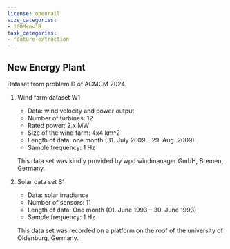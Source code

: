 ```yaml
---
license: openrail
size_categories:
- 100M<n<1B
task_categories:
- feature-extraction
---
```


## New Energy Plant

Dataset from problem D of ACMCM 2024.

1. Wind farm dataset W1
   
   - Data: wind velocity and power output
   - Number of turbines: 12
   - Rated power: 2.x MW
   - Size of the wind farm: 4x4 km^2
   - Length of data: one month (31. July 2009 - 29. Aug. 2009) 
   - Sample frequency: 1 Hz

    This data set was kindly provided by wpd windmanager GmbH, Bremen, Germany.

2. Solar data set S1

	- Data: solar irradiance
	- Number of sensors: 11
	- Length of data: One month (01. June 1993 – 30. June 1993)
	- Sample frequency: 1 Hz
  
    This data set was recorded on a platform on the roof of the university of Oldenburg, Germany.
